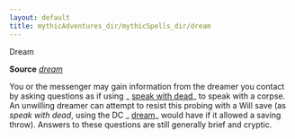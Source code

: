 ```yaml
---
layout: default
title: mythicAdventures_dir/mythicSpells_dir/dream
---
```

Dream

**Source** [_dream_](spells_dir/dream#_dream)

You or the messenger may gain information from the dreamer you contact by asking questions as if using _ [speak with dead](spells_dir/speakWithDead#_speak-with-dead)_ to speak with a corpse. An unwilling dreamer can attempt to resist this probing with a Will save (as _speak with dead_, using the DC _ [dream](spells_dir/dream#_dream)_ would have if it allowed a saving throw). Answers to these questions are still generally brief and cryptic.

